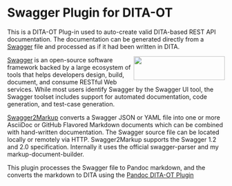 <h1>Swagger Plugin for DITA-OT</h1>

This is a DITA-OT Plug-in used to auto-create valid DITA-based REST API documentation. The documentation can be generated directly from a [Swagger](https://github.com/swagger-api) file and processed as if it had been written in DITA.

[<img src="https://swagger.io/swagger/media/assets/images/swagger_logo.svg" align="right" height="55" width="211">](http://swagger.io/)

[Swagger](https://swagger.io/) is an open-source software framework backed by a large ecosystem of tools that helps developers design, build, document, and consume RESTful Web services. While most users identify Swagger by the Swagger UI tool, the Swagger toolset includes support for automated documentation, code generation, and test-case generation.

[Swagger2Markup](https://github.com/Swagger2Markup/swagger2markup) converts a Swagger JSON or YAML file into one or more AsciiDoc or GitHub Flavored Markdown documents which can be combined with hand-written documentation. The Swagger source file can be located locally or remotely via HTTP. Swagger2Markup supports the Swagger 1.2 and 2.0 specification. Internally it uses the official swagger-parser and my markup-document-builder.

This plugin processes the Swagger file to Pandoc markdown, and the converts the markdown to DITA using the [Pandoc DITA-OT Plugin](https://github.com/jason-fox/fox.jason.passthrough.pandoc)
